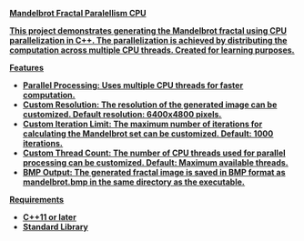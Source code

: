 <u><b>**Mandelbrot Fractal Paralellism CPU**<u><b>

This project demonstrates generating the Mandelbrot fractal using CPU parallelization in C++. The parallelization is achieved by distributing the computation across multiple CPU threads. Created for learning purposes.

<u><b>**Features**<u><b>

- **Parallel Processing:** Uses multiple CPU threads for faster computation.
- **Custom Resolution:** The resolution of the generated image can be customized. Default resolution: 6400x4800 pixels.
- **Custom Iteration Limit:** The maximum number of iterations for calculating the Mandelbrot set can be customized. Default: 1000 iterations.
- **Custom Thread Count:** The number of CPU threads used for parallel processing can be customized. Default: Maximum available threads.
- **BMP Output:** The generated fractal image is saved in BMP format as mandelbrot.bmp in the same directory as the executable.

<u><b>**Requirements**<u><b>

- **C++11** or later
- **Standard** Library
